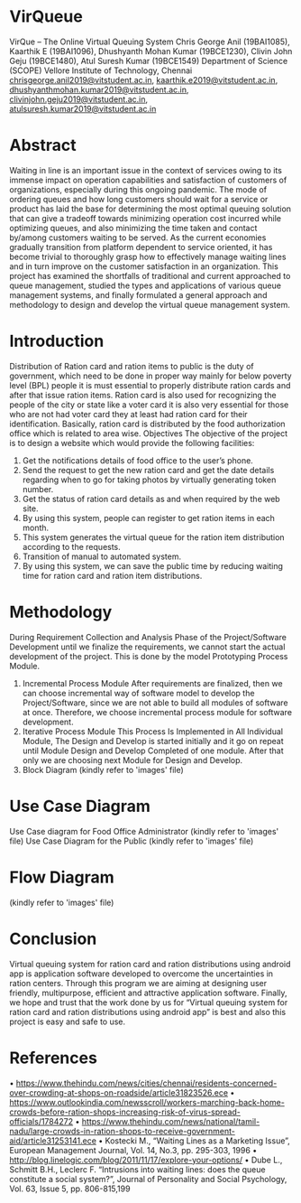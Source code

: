 # VirQueue
VirQue – The Online Virtual Queuing System
Chris George Anil (19BAI1085), Kaarthik E (19BAI1096), Dhushyanth Mohan Kumar (19BCE1230), Clivin John Geju (19BCE1480), Atul Suresh Kumar (19BCE1549)
Department of Science (SCOPE)
Vellore Institute of Technology, Chennai
chrisgeorge.anil2019@vitstudent.ac.in, kaarthik.e2019@vitstudent.ac.in, dhushyanthmohan.kumar2019@vitstudent.ac.in, clivinjohn.geju2019@vitstudent.ac.in, atulsuresh.kumar2019@vitstudent.ac.in 

# Abstract
Waiting in line is an important issue in the context of services owing to its immense impact on operation capabilities and satisfaction of customers of organizations, especially during this ongoing pandemic. The mode of ordering queues and how long customers should wait for a service or product has laid the base for determining the most optimal queuing solution that can give a tradeoff towards minimizing operation cost incurred while optimizing queues, and also minimizing the time taken and contact by/among customers waiting to be served. As the current economies gradually transition from platform dependent to service oriented, it has become trivial to thoroughly grasp how to effectively manage waiting lines and in turn improve on the customer satisfaction in an organization. This project has examined the shortfalls of traditional and current approached to queue management, studied the types and applications of various queue management systems, and finally formulated a general approach and methodology to design and develop the virtual queue management system.

# Introduction
Distribution of Ration card and ration items to public is the duty of government, which need to be done in proper way mainly for below poverty level (BPL) people it is must essential to properly distribute ration cards and after that issue ration items. Ration card is also used for recognizing the people of the city or state like a voter card it is also very essential for those who are not had voter card they at least had ration card for their identification. Basically, ration card is distributed by the food authorization office which is related to area wise.
Objectives
The objective of the project is to design a website which would provide the following facilities:
1.	Get the notifications details of food office to the user’s phone.
2.	Send the request to get the new ration card and get the date details regarding when to go for taking photos by virtually generating token number.
3.	Get the status of ration card details as and when required by the web site.
4.	By using this system, people can register to get ration items in each month.
5.	This system generates the virtual queue for the ration item distribution according to the requests.
6.	Transition of manual to automated system.
7.	By using this system, we can save the public time by reducing waiting time for ration card and ration item distributions.

# Methodology
During Requirement Collection and Analysis Phase of the Project/Software Development until we finalize the requirements, we cannot start the actual development of the project. This is done by the model Prototyping Process Module.
1.	Incremental Process Module
After requirements are finalized, then we can choose incremental way of software model to develop the Project/Software, since we are not able to build all modules of software at once. Therefore, we choose incremental process module for software development.
2.	Iterative Process Module
This Process Is Implemented in All Individual Module, The Design and Develop is started initially and it go on repeat until Module Design and Develop Completed of one module. After that only we are choosing next Module for Design and Develop.
3.	Block Diagram
(kindly refer to 'images' file)

# Use Case Diagram
Use Case diagram for Food Office Administrator
(kindly refer to 'images' file) 
Use Case Diagram for the Public
(kindly refer to 'images' file)

# Flow Diagram
(kindly refer to 'images' file)

# Conclusion
Virtual queuing system for ration card and ration distributions using android app is application software developed to overcome the uncertainties in ration centers. Through this program we are aiming at designing user friendly, multipurpose, efficient and attractive application software. Finally, we hope and trust that the work done by us for “Virtual queuing system for ration card and ration distributions using android app” is best and also this project is easy and safe to use.

# References
•	https://www.thehindu.com/news/cities/chennai/residents-concerned-over-crowding-at-shops-on-roadside/article31823526.ece
•	https://www.outlookindia.com/newsscroll/workers-marching-back-home-crowds-before-ration-shops-increasing-risk-of-virus-spread-officials/1784272
•	https://www.thehindu.com/news/national/tamil-nadu/large-crowds-in-ration-shops-to-receive-government-aid/article31253141.ece
•	Kostecki M., “Waiting Lines as a Marketing Issue”, European Management Journal, Vol. 14, No.3, pp. 295-303, 1996
•	http://blog.linelogic.com/blog/2011/11/17/explore-your-options/
•	Dube L., Schmitt B.H., Leclerc F. “Intrusions into waiting lines: does the queue constitute a social system?”, Journal of Personality and Social Psychology, Vol. 63, Issue 5, pp. 806-815,199
